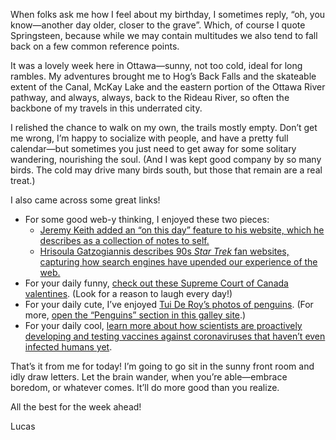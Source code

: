 When folks ask me how I feel about my birthday, I sometimes reply, “oh, you know—another day older, closer to the grave”. Which, of course I quote Springsteen, because while we may contain multitudes we also tend to fall back on a few common reference points.

It was a lovely week here in Ottawa—sunny, not too cold, ideal for long rambles. My adventures brought me to Hog’s Back Falls and the skateable extent of the Canal, McKay Lake and the eastern portion of the Ottawa River pathway, and always, always, back to the Rideau River, so often the backbone of my travels in this underrated city.

I relished the chance to walk on my own, the trails mostly empty. Don’t get me wrong, I’m happy to socialize with people, and have a pretty full calendar—but sometimes you just need to get away for some solitary wandering, nourishing the soul. (And I was kept good company by so many birds. The cold may drive many birds south, but those that remain are a real treat.)

I also came across some great links!

- For some good web-y thinking, I enjoyed these two pieces:
	- [Jeremy Keith added an “on this day” feature to his website, which he describes as a collection of notes to self.](https://adactio.com/journal/17821)
	- [Hrisoula Gatzogiannis describes 90s _Star Trek_ fan websites, capturing how search engines have upended our experience of the web.](https://ca.startrek.com/news/the-wonderful-world-of-star-trek-on-the-late-90s-web)
- For your daily funny, [check out these Supreme Court of Canada valentines](https://twitter.com/KnottReelLLP/status/1361018605933051909). (Look for a reason to laugh every day!)
- For your daily cute, I’ve enjoyed [Tui De Roy’s photos of penguins](http://penguinworld.net/our-team/photographers/tui-de-roy/). (For more, [open the “Penguins” section in this galley site](http://www.rovingtortoise.com/galleries.html#pu2685).)
- For your daily cool, [learn more about how scientists are proactively developing and testing vaccines against coronaviruses that haven’t even infected humans yet](https://www.cbc.ca/news/technology/next-pandemic-vaccine-1.5908926).

That’s it from me for today! I’m going to go sit in the sunny front room and idly draw letters. Let the brain wander, when you’re able—embrace boredom, or whatever comes. It’ll do more good than you realize.

All the best for the week ahead!

Lucas
